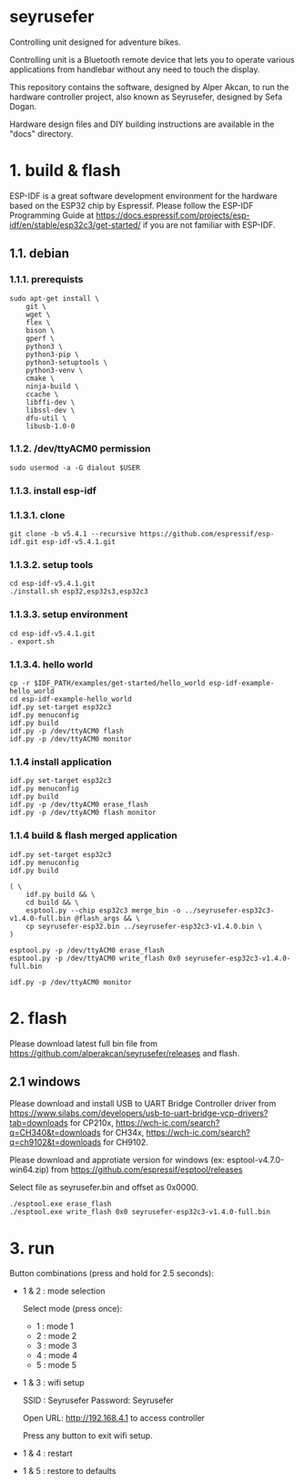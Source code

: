 
# seyrusefer

Controlling unit designed for adventure bikes.

Controlling unit is a Bluetooth remote device that lets you to operate
various applications from handlebar without any need to touch the display.

This repository contains the software, designed by Alper Akcan, to run the
hardware controller project, also known as Seyrusefer, designed by Sefa Dogan.

Hardware design files and DIY building instructions are available in the
"docs" directory.

# 1. build & flash

ESP-IDF is a great software development environment for the hardware based on
the ESP32 chip by Espressif. Please follow the ESP-IDF Programming Guide at
https://docs.espressif.com/projects/esp-idf/en/stable/esp32c3/get-started/ if you
are not familiar with ESP-IDF.

## 1.1. debian

### 1.1.1. prerequists

    sudo apt-get install \
        git \
        wget \
        flex \
        bison \
        gperf \
        python3 \
        python3-pip \
        python3-setuptools \
        python3-venv \
        cmake \
        ninja-build \
        ccache \
        libffi-dev \
        libssl-dev \
        dfu-util \
        libusb-1.0-0

### 1.1.2. /dev/ttyACM0 permission

    sudo usermod -a -G dialout $USER

### 1.1.3. install esp-idf

### 1.1.3.1. clone

    git clone -b v5.4.1 --recursive https://github.com/espressif/esp-idf.git esp-idf-v5.4.1.git

### 1.1.3.2. setup tools

    cd esp-idf-v5.4.1.git
    ./install.sh esp32,esp32s3,esp32c3

### 1.1.3.3. setup environment

    cd esp-idf-v5.4.1.git
    . export.sh

### 1.1.3.4. hello world

    cp -r $IDF_PATH/examples/get-started/hello_world esp-idf-example-hello_world
    cd esp-idf-example-hello_world
    idf.py set-target esp32c3
    idf.py menuconfig
    idf.py build
    idf.py -p /dev/ttyACM0 flash
    idf.py -p /dev/ttyACM0 monitor

### 1.1.4 install application

    idf.py set-target esp32c3
    idf.py menuconfig
    idf.py build
    idf.py -p /dev/ttyACM0 erase_flash
    idf.py -p /dev/ttyACM0 flash monitor

### 1.1.4 build & flash merged application

    idf.py set-target esp32c3
    idf.py menuconfig
    idf.py build

    ( \
        idf.py build && \
        cd build && \
        esptool.py --chip esp32c3 merge_bin -o ../seyrusefer-esp32c3-v1.4.0-full.bin @flash_args && \
        cp seyrusefer-esp32.bin ../seyrusefer-esp32c3-v1.4.0.bin \
    )

    esptool.py -p /dev/ttyACM0 erase_flash
    esptool.py -p /dev/ttyACM0 write_flash 0x0 seyrusefer-esp32c3-v1.4.0-full.bin

    idf.py -p /dev/ttyACM0 monitor

# 2. flash

Please download latest full bin file from https://github.com/alperakcan/seyrusefer/releases
and flash.

## 2.1 windows

Please download and install USB to UART Bridge Controller driver from
https://www.silabs.com/developers/usb-to-uart-bridge-vcp-drivers?tab=downloads for CP210x,
https://wch-ic.com/search?q=CH340&t=downloads for CH34x,
https://wch-ic.com/search?q=ch9102&t=downloads for CH9102.

Please download and approtiate version for windows (ex: esptool-v4.7.0-win64.zip)
from https://github.com/espressif/esptool/releases

Select file as seyrusefer.bin and offset as 0x0000.

    ./esptool.exe erase_flash
    ./esptool.exe write_flash 0x0 seyrusefer-esp32c3-v1.4.0-full.bin

# 3. run

Button combinations (press and hold for 2.5 seconds):
  - 1 & 2 : mode selection

    Select mode (press once):
      - 1 : mode 1
      - 2 : mode 2
      - 3 : mode 3
      - 4 : mode 4
      - 5 : mode 5

  - 1 & 3 : wifi setup

    SSID    : Seyrusefer
    Password: Seyrusefer

    Open URL: http://192.168.4.1 to access controller

    Press any button to exit wifi setup.

  - 1 & 4 : restart
  - 1 & 5 : restore to defaults
